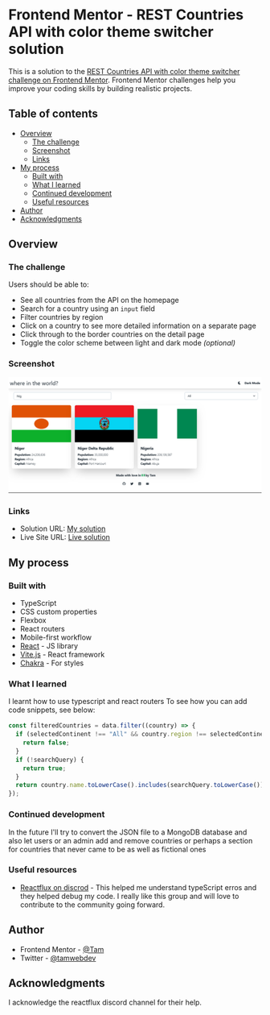 # Frontend Mentor - REST Countries API with color theme switcher solution

This is a solution to the [REST Countries API with color theme switcher challenge on Frontend Mentor](https://www.frontendmentor.io/challenges/rest-countries-api-with-color-theme-switcher-5cacc469fec04111f7b848ca). Frontend Mentor challenges help you improve your coding skills by building realistic projects.

## Table of contents

- [Overview](#overview)
  - [The challenge](#the-challenge)
  - [Screenshot](#screenshot)
  - [Links](#links)
- [My process](#my-process)
  - [Built with](#built-with)
  - [What I learned](#what-i-learned)
  - [Continued development](#continued-development)
  - [Useful resources](#useful-resources)
- [Author](#author)
- [Acknowledgments](#acknowledgments)

## Overview

### The challenge

Users should be able to:

- See all countries from the API on the homepage
- Search for a country using an `input` field
- Filter countries by region
- Click on a country to see more detailed information on a separate page
- Click through to the border countries on the detail page
- Toggle the color scheme between light and dark mode _(optional)_

### Screenshot

![](./src/assets/Screenshot%202024-02-11%20at%2012-39-18%20Countries.png)

### Links

- Solution URL: [My solution](https://github.com/Tam-BobManuel/Countries-api)
- Live Site URL: [Live solution](https://countries-api-nine-orpin.vercel.app/)

## My process

### Built with

- TypeScript
- CSS custom properties
- Flexbox
- React routers
- Mobile-first workflow
- [React](https://reactjs.org/) - JS library
- [Vite.js](https://vitejs.dev/) - React framework
- [Chakra](https://chakra-ui.com/) - For styles

### What I learned

I learnt how to use typescript and react routers
To see how you can add code snippets, see below:

```ts
const filteredCountries = data.filter((country) => {
  if (selectedContinent !== "All" && country.region !== selectedContinent) {
    return false;
  }
  if (!searchQuery) {
    return true;
  }
  return country.name.toLowerCase().includes(searchQuery.toLowerCase());
});
```

### Continued development

In the future I'll try to convert the JSON file to a MongoDB database and also let users or an admin add and remove countries or perhaps a section for countries that never came to be as well as fictional ones

### Useful resources

- [Reactflux on discrod](https://discord.com/invite/reactiflux) - This helped me understand typeScript erros and they helped debug my code. I really like this group and will love to contribute to the community going forward.

## Author

- Frontend Mentor - [@Tam](https://www.frontendmentor.io/profile/Tam-BobManuel)
- Twitter - [@tamwebdev](https://twitter.com/tam_webdev)

## Acknowledgments

I acknowledge the reactflux discord channel for their help.
